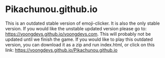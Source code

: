 # Pikachunou.github.io
This is an outdated stable version of emoji-clicker. 
It is also the only stable version.
If you would like the unstable updated version please go to: https://voongdevs.github.io/voongdevs.com.
This will probably not be updated until we finish the game.
If you would like to play this outdated version, you can download it as a zip and run index.html, or click on this link: https://voongdevs.github.io/Pikachunou.github.io
